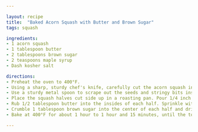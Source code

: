 ```yaml
---

layout: recipe
title:  "Baked Acorn Squash with Butter and Brown Sugar"
tags: squash

ingredients:
- 1 acorn squash
- 1 tablespoon butter
- 2 tablespoons brown sugar
- 2 teaspoons maple syrup
- Dash kosher salt

directions:
- Preheat the oven to 400°F.
- Using a sharp, sturdy chef's knife, carefully cut the acorn squash in half.
- Use a sturdy metal spoon to scrape out the seeds and stringy bits inside each squash half, until the inside is smooth.
- Place the squash halves cut side up in a roasting pan. Pour 1/4 inch of water over the bottom of the pan so that the squash doesn't burn or get dried out in the oven.
- Rub 1/2 tablespoon butter into the insides of each half. Sprinkle with a little salt if you are using unsalted butter.
- Crumble 1 tablespoon brown sugar into the center of each half and drizzle with 1 teaspoon maple syrup.
- Bake at 400°F for about 1 hour to 1 hour and 15 minutes, until the tops of the squash halves are nicely browned and the squash flesh is very soft and cooked through.

---
```

